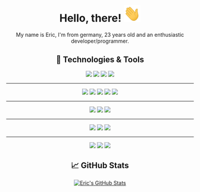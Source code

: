 <div align="center">
  <h1>
    Hello, there! <img src="https://raw.githubusercontent.com/xPand4B/xPand4B/main/wave.gif" width="45px" height="45px">
  </h1>
  My name is Eric, I'm from germany, 23 years old and an enthusiastic developer/programmer.

  <h2>🔧 Technologies & Tools</h2>

  <img src="https://img.shields.io/badge/Laravel-informational?style=for-the-badge&logo=laravel&logoColor=white&color=EF3A2D">
  <img src="https://img.shields.io/badge/Symfony-informational?style=for-the-badge&logo=symfony&logoColor=white&color=202227">
  <img src="https://img.shields.io/badge/Shopware-informational?style=for-the-badge&logo=shopware&logoColor=white&color=189EFF">
  <img src="https://img.shields.io/badge/Pimcore-informational?style=for-the-badge&logo=pimcore&logoColor=white&color=6428B4">

  ---

  <img src="https://img.shields.io/badge/PHP-informational?style=for-the-badge&logo=php&logoColor=white&color=777BB3">
  <img src="https://img.shields.io/badge/JavaScript-informational?style=for-the-badge&logo=javascript&logoColor=white&color=F7E018">
  <img src="https://img.shields.io/badge/Vue-informational?style=for-the-badge&logo=vue.js&logoColor=white&color=3FBA84">
  <img src="https://img.shields.io/badge/CSharp-informational?style=for-the-badge&logo=c-sharp&logoColor=white&color=A076DB">
  <img src="https://img.shields.io/badge/Java-informational?style=for-the-badge&logo=gradle&logoColor=white&color=4C7491">
  
  ---
  
  <img src="https://img.shields.io/badge/Unit%20Testing-informational?style=for-the-badge&logoColor=white&color=777BB3">
  <img src="https://img.shields.io/badge/E2E%20Testing-informational?style=for-the-badge&logoColor=white&color=777BB3">
  <img src="https://img.shields.io/badge/Project%20Pipelines-informational?style=for-the-badge&logoColor=white&color=777BB3">
  
  ---
  
  <img src="https://img.shields.io/badge/Docker-informational?style=for-the-badge&logo=docker&logoColor=white&color=066DA5">
  <img src="https://img.shields.io/badge/Valet-informational?style=for-the-badge&logo=laravel&logoColor=white&color=EF3A2D">
  <img src="https://img.shields.io/badge/Bash-informational?style=for-the-badge&logo=gnu-bash&logoColor=white&color=282D30">
  
  ---
  
  <img src="https://img.shields.io/badge/MacOS-informational?style=for-the-badge&logo=apple&logoColor=white&color=90A4AE">
  <img src="https://img.shields.io/badge/Linux-informational?style=for-the-badge&logo=linux&logoColor=white&color=90A4AE">
  <img src="https://img.shields.io/badge/Windoofs-informational?style=for-the-badge&logo=windows&logoColor=white&color=90A4AE">
  
  <h2>&#x1f4c8; GitHub Stats</h2>
  <a href="https://github.com/xPand4B/xPand4B">
    <img
      src="https://github-readme-stats.vercel.app/api?username=xPand4B&show_icons=true&line_height=30&count_private=true&title_color=ffffff&text_color=c9cacc&icon_color=2bbc8a&bg_color=1d1f21"
      alt="Eric's GitHub Stats"
    />
  </a>
</div>
